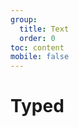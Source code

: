 ```yaml
---
group:
  title: Text
  order: 0
toc: content
mobile: false
---
```


# Typed

<code src="./examples/text/typed" compact></code>
